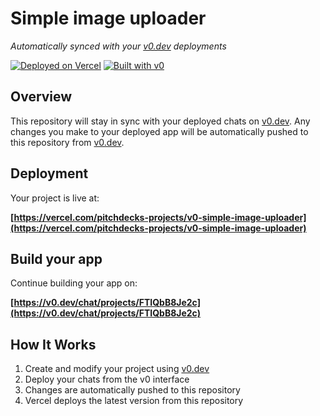 # Simple image uploader

*Automatically synced with your [v0.dev](https://v0.dev) deployments*

[![Deployed on Vercel](https://img.shields.io/badge/Deployed%20on-Vercel-black?style=for-the-badge&logo=vercel)](https://vercel.com/pitchdecks-projects/v0-simple-image-uploader)
[![Built with v0](https://img.shields.io/badge/Built%20with-v0.dev-black?style=for-the-badge)](https://v0.dev/chat/projects/FTIQbB8Je2c)

## Overview

This repository will stay in sync with your deployed chats on [v0.dev](https://v0.dev).
Any changes you make to your deployed app will be automatically pushed to this repository from [v0.dev](https://v0.dev).

## Deployment

Your project is live at:

**[https://vercel.com/pitchdecks-projects/v0-simple-image-uploader](https://vercel.com/pitchdecks-projects/v0-simple-image-uploader)**

## Build your app

Continue building your app on:

**[https://v0.dev/chat/projects/FTIQbB8Je2c](https://v0.dev/chat/projects/FTIQbB8Je2c)**

## How It Works

1. Create and modify your project using [v0.dev](https://v0.dev)
2. Deploy your chats from the v0 interface
3. Changes are automatically pushed to this repository
4. Vercel deploys the latest version from this repository
